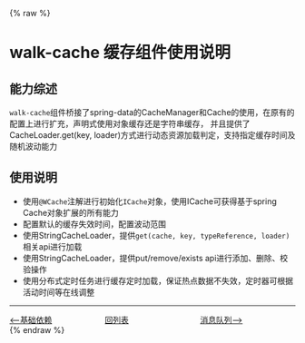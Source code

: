 {% raw %}

# walk-cache 缓存组件使用说明

## 能力综述

`walk-cache`组件桥接了spring-data的CacheManager和Cache的使用，在原有的配置上进行扩充，声明式使用对象缓存还是字符串缓存，
并且提供了CacheLoader.get(key, loader)方式进行动态资源加载判定，支持指定缓存时间及随机波动能力

## 使用说明

- 使用`@WCache`注解进行初始化`ICache`对象，使用ICache可获得基于spring Cache对象扩展的所有能力
- 配置默认的缓存失效时间，配置波动范围
- 使用StringCacheLoader，提供`get(cache, key, typeReference, loader)`相关api进行加载
- 使用StringCacheLoader，提供put/remove/exists api进行添加、删除、校验操作
- 使用分布式定时任务进行缓存定时加载，保证热点数据不失效，定时器可根据活动时间等在线调整


---
<div style="display: flex;font-size: 14px">
  <div style="display: flex;flex:1;align-items: center;">
    <a href="https://gaiyinaizhi.github.io/walk-spring-boot/walk-starter-base"><--基础依赖</a>
  </div>
  <div style="display: flex;flex:1;align-items: center;">
    <a href="https://gaiyinaizhi.github.io/walk-spring-boot/index">回列表</a>
  </div>
  <div style="display: flex;flex:1;align-items: center;">
    <a href="https://gaiyinaizhi.github.io/walk-spring-boot/walk-mq">消息队列--></a>
  </div>
</div>
{% endraw %}